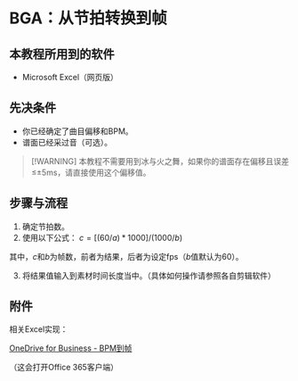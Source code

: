 # BGA：从节拍转换到帧

## 本教程所用到的软件

- Microsoft Excel（网页版）

## 先决条件

- 你已经确定了曲目偏移和BPM。
- 谱面已经采过音（可选）。

> [!WARNING] 本教程不需要用到冰与火之舞，如果你的谱面存在偏移且误差≤±5ms，请直接使用这个偏移值。

## 步骤与流程

1. 确定节拍数。
2. 使用以下公式： $c=[(60/a)*1000]/(1000/b)$

其中，$c$和$b$为帧数，前者为结果，后者为设定fps（$b$值默认为60）。

3. 将结果值输入到素材时间长度当中。（具体如何操作请参照各自剪辑软件）

## 附件

相关Excel实现：

[OneDrive for Business - BPM到帧](https://castorice-my.sharepoint.com/:x:/g/personal/admin_ys844522051_onmicrosoft_com/EUqTy24FEHREgwIR79X-79YB_VUAk4SWPYT9tkDQ8KYU_w?e=TyjMS4)

（这会打开Office 365客户端）